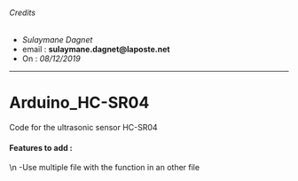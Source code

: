###### Credits
+ _Sulaymane Dagnet_
+ email : __sulaymane.dagnet@laposte.net__
+ On : _08/12/2019_
---

# Arduino_HC-SR04
Code for the ultrasonic sensor HC-SR04

#### Features to add :
  \n -Use multiple file with the function in an other file
